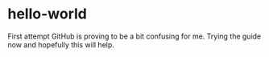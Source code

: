 # hello-world
First attempt
GitHub is proving to be a bit confusing for me. Trying the guide now and hopefully this will help.
